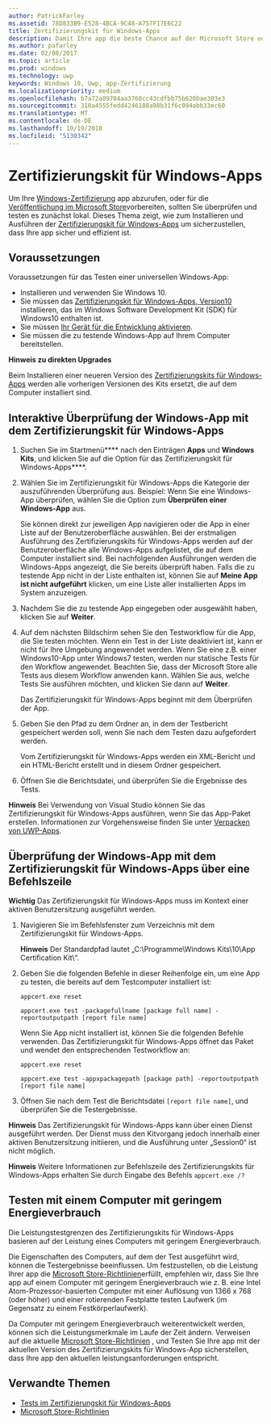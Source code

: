 ```yaml
---
author: PatrickFarley
ms.assetid: 78D833B9-E528-4BCA-9C48-A757F17E6C22
title: Zertifizierungskit für Windows-Apps
description: Damit Ihre app die beste Chance auf der Microsoft Store oder Chancen Windows-Zertifizierung veröffentlicht wird, überprüfen Sie und Testen sie lokal, bevor Sie sie zur Zertifizierung übermitteln. In diesem Thema wird erläutert, wie Sie das Zertifizierungskit für Windows-Apps installieren und ausführen.
ms.author: pafarley
ms.date: 02/08/2017
ms.topic: article
ms.prod: windows
ms.technology: uwp
keywords: Windows 10, Uwp, app-Zertifizierung
ms.localizationpriority: medium
ms.openlocfilehash: b7a72a89704aa3768cc43cdfbb75b620bae303e3
ms.sourcegitcommit: 310a4555fedd4246188a98b31f6c094abb33ec60
ms.translationtype: MT
ms.contentlocale: de-DE
ms.lasthandoff: 10/19/2018
ms.locfileid: "5130342"
---
```

# <a name="windows-app-certification-kit"></a>Zertifizierungskit für Windows-Apps



Um Ihre [Windows-Zertifizierung](https://msdn.microsoft.com/windows/desktop/jj134964.aspx) app abzurufen, oder für die [Veröffentlichung im Microsoft Store](https://msdn.microsoft.com/library/windows/apps/Hh694062)vorbereiten, sollten Sie überprüfen und testen es zunächst lokal. Dieses Thema zeigt, wie zum Installieren und Ausführen der [Zertifizierungskit für Windows-Apps](http://go.microsoft.com/fwlink/p/?LinkID=309666) um sicherzustellen, dass Ihre app sicher und effizient ist.

## <a name="prerequisites"></a>Voraussetzungen

Voraussetzungen für das Testen einer universellen Windows-App:

-   Installieren und verwenden Sie Windows 10.
-   Sie müssen das [Zertifizierungskit für Windows-Apps, Version10]( http://go.microsoft.com/fwlink/p/?LinkID=309666) installieren, das im Windows Software Development Kit (SDK) für Windows10 enthalten ist.
-   Sie müssen [Ihr Gerät für die Entwicklung aktivieren](https://docs.microsoft.com/windows/uwp/get-started/enable-your-device-for-development).
-   Sie müssen die zu testende Windows-App auf Ihrem Computer bereitstellen.

**Hinweis zu direkten Upgrades**

Beim Installieren einer neueren Version des [Zertifizierungskits für Windows-Apps]( http://go.microsoft.com/fwlink/p/?LinkID=309666) werden alle vorherigen Versionen des Kits ersetzt, die auf dem Computer installiert sind.

## <a name="validate-your-windows-app-using-the-windows-app-certification-kit-interactively"></a>Interaktive Überprüfung der Windows-App mit dem Zertifizierungskit für Windows-Apps

1.  Suchen Sie im Startmenü**** nach den Einträgen **Apps** und **Windows Kits**, und klicken Sie auf die Option für das Zertifizierungskit für Windows-Apps****.

2.  Wählen Sie im Zertifizierungskit für Windows-Apps die Kategorie der auszuführenden Überprüfung aus. Beispiel: Wenn Sie eine Windows-App überprüfen, wählen Sie die Option zum **Überprüfen einer Windows-App** aus.

    Sie können direkt zur jeweiligen App navigieren oder die App in einer Liste auf der Benutzeroberfläche auswählen. Bei der erstmaligen Ausführung des Zertifizierungskits für Windows-Apps werden auf der Benutzeroberfläche alle Windows-Apps aufgelistet, die auf dem Computer installiert sind. Bei nachfolgenden Ausführungen werden die Windows-Apps angezeigt, die Sie bereits überprüft haben. Falls die zu testende App nicht in der Liste enthalten ist, können Sie auf **Meine App ist nicht aufgeführt** klicken, um eine Liste aller installierten Apps im System anzuzeigen.

3.  Nachdem Sie die zu testende App eingegeben oder ausgewählt haben, klicken Sie auf **Weiter**.

4.  Auf dem nächsten Bildschirm sehen Sie den Testworkflow für die App, die Sie testen möchten. Wenn ein Test in der Liste deaktiviert ist, kann er nicht für Ihre Umgebung angewendet werden. Wenn Sie eine z.B. einer Windows10-App unter Windows7 testen, werden nur statische Tests für den Workflow angewendet. Beachten Sie, dass der Microsoft Store alle Tests aus diesem Workflow anwenden kann. Wählen Sie aus, welche Tests Sie ausführen möchten, und klicken Sie dann auf **Weiter**.

    Das Zertifizierungskit für Windows-Apps beginnt mit dem Überprüfen der App.

5.  Geben Sie den Pfad zu dem Ordner an, in dem der Testbericht gespeichert werden soll, wenn Sie nach dem Testen dazu aufgefordert werden.

    Vom Zertifizierungskit für Windows-Apps werden ein XML-Bericht und ein HTML-Bericht erstellt und in diesem Ordner gespeichert.

6.  Öffnen Sie die Berichtsdatei, und überprüfen Sie die Ergebnisse des Tests.

**Hinweis**  Bei Verwendung von Visual Studio können Sie das Zertifizierungskit für Windows-Apps ausführen, wenn Sie das App-Paket erstellen. Informationen zur Vorgehensweise finden Sie unter [Verpacken von UWP-Apps](https://msdn.microsoft.com/library/windows/apps/Mt627715).

 

## <a name="validate-your-windows-app-using-the-windows-app-certification-kit-from-a-command-line"></a>Überprüfung der Windows-App mit dem Zertifizierungskit für Windows-Apps über eine Befehlszeile

**Wichtig**  Das Zertifizierungskit für Windows-Apps muss im Kontext einer aktiven Benutzersitzung ausgeführt werden.

1.  Navigieren Sie im Befehlsfenster zum Verzeichnis mit dem Zertifizierungskit für Windows-Apps.

    **Hinweis**   Der Standardpfad lautet „C:\\Programme\\Windows Kits\\10\\App Certification Kit\\“.

2.  Geben Sie die folgenden Befehle in dieser Reihenfolge ein, um eine App zu testen, die bereits auf dem Testcomputer installiert ist:

    `appcert.exe reset`

    `appcert.exe test -packagefullname [package full name] -reportoutputpath [report file name]`

    Wenn Sie App nicht installiert ist, können Sie die folgenden Befehle verwenden. Das Zertifizierungskit für Windows-Apps öffnet das Paket und wendet den entsprechenden Testworkflow an:

    `appcert.exe reset`

    `appcert.exe test -appxpackagepath [package path] -reportoutputpath [report file name]`

3.  Öffnen Sie nach dem Test die Berichtsdatei `[report file name]`, und überprüfen Sie die Testergebnisse.

**Hinweis**  Das Zertifizierungskit für Windows-Apps kann über einen Dienst ausgeführt werden. Der Dienst muss den Kitvorgang jedoch innerhalb einer aktiven Benutzersitzung initiieren, und die Ausführung unter „Session0“ ist nicht möglich.

**Hinweis**   Weitere Informationen zur Befehlszeile des Zertifizierungskits für Windows-Apps erhalten Sie durch Eingabe des Befehls `appcert.exe /?`

## <a name="testing-with-a-low-power-computer"></a>Testen mit einem Computer mit geringem Energieverbrauch

Die Leistungstestgrenzen des Zertifizierungskits für Windows-Apps basieren auf der Leistung eines Computers mit geringem Energieverbrauch.

Die Eigenschaften des Computers, auf dem der Test ausgeführt wird, können die Testergebnisse beeinflussen. Um festzustellen, ob die Leistung Ihrer app die [Microsoft Store-Richtlinien](https://msdn.microsoft.com/library/windows/apps/Dn764944)erfüllt, empfehlen wir, dass Sie Ihre app auf einem Computer mit geringem Energieverbrauch wie z. B. eine Intel Atom-Prozessor-basierten Computer mit einer Auflösung von 1366 x 768 (oder höher) und einer rotierenden Festplatte testen Laufwerk (im Gegensatz zu einem Festkörperlaufwerk).

Da Computer mit geringem Energieverbrauch weiterentwickelt werden, können sich die Leistungsmerkmale im Laufe der Zeit ändern. Verweisen auf die aktuelle [Microsoft Store-Richtlinien](https://msdn.microsoft.com/library/windows/apps/Dn764944) , und Testen Sie Ihre app mit der aktuellen Version des Zertifizierungskits für Windows-App sicherstellen, dass Ihre app den aktuellen leistungsanforderungen entspricht.

## <a name="related-topics"></a>Verwandte Themen

* [Tests im Zertifizierungskit für Windows-Apps](windows-app-certification-kit-tests.md)
* [Microsoft Store-Richtlinien](https://msdn.microsoft.com/library/windows/apps/Dn764944)
 

 




